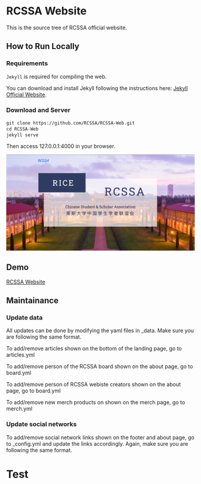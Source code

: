 # RCSSA Website

This is the source tree of RCSSA official website.

## How to Run Locally

### Requirements

`Jekyll` is required for compiling the web.

You can download and install Jekyll following the instructions here: [Jekyll Official Website](https://jekyllrb.com/docs/installation/).

### Download and Server

```shell
git clone https://github.com/RCSSA/RCSSA-Web.git
cd RCSSA-Web
jekyll serve
```

Then access 127.0.0.1:4000 in your browser.

![image](./img/preview.png)

## Demo

[RCSSA Website](https://rcssa.rice.edu/)

## Maintainance

### Update data

All updates can be done by modifying the yaml files in \_data.
Make sure you are following the same format.

To add/remove articles shown on the bottom of the landing page, go to
articles.yml

To add/remove person of the RCSSA board shown on the about page, go to
board.yml

To add/remove person of RCSSA webiste creators shown on the about page, go to
board.yml

To add/remove new merch products on shown on the merch page, go to
merch.yml

### Update social networks

To add/remove social network links shown on the footer and about page, go to \_config.yml and update the links accordingly. Again, make sure you are following the same format.

# Test

